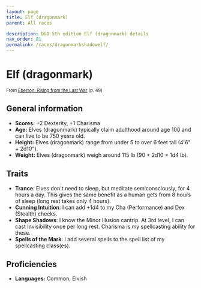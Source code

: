 ```yaml
---
layout: page
title: Elf (dragonmark)
parent: All races

description: D&D 5th edition Elf (dragonmark) details
nav_order: 81
permalink: /races/dragonmarkshadowelf/
---
```


# Elf (dragonmark)

<small>From <a target="_blank" href="https://dnd.wizards.com/products/tabletop-games/rpg-products/eberron">Eberron: Rising from the Last War</a> (p. 49)</small>


## General information

- **Scores:** +2 Dexterity, +1 Charisma
- **Age:** Elves (dragonmark) typically claim adulthood around age 100 and can live to be 750 years old.
- **Height:** Elves (dragonmark) range from under 5 to over 6 feet tall (4'6" + 2d10").
- **Weight:** Elves (dragonmark) weigh around 115 lb (90 + 2d10 × 1d4 lb).

## Traits

- **Trance**: Elves don't need to sleep, but meditate semiconsciously, for 4 hours a day. This gives the same benefit as a human gets from 8 hours of sleep (long rest takes only 4 hours).
- **Cunning Intuition**: I can add +1d4 to my Cha (Performance) and Dex (Stealth) checks.
- **Shape Shadows**: I know the Minor Illusion cantrip. At 3rd level, I can cast Invisibility once per long rest. Charisma is my spellcasting ability for these.
- **Spells of the Mark**: I add several spells to the spell list of my spellcasting class(es).

## Proficiencies

- **Languages:** Common, Elvish